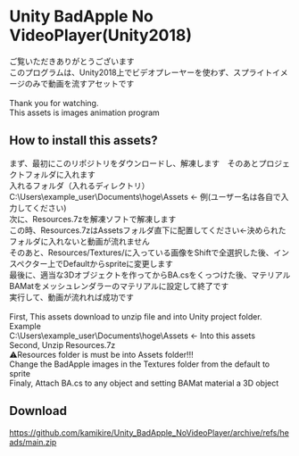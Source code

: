 #  Unity BadApple No VideoPlayer(Unity2018)
ご覧いただきありがとうございます<br>
このプログラムは、Unity2018上でビデオプレーヤーを使わず、スプライトイメージのみで動画を流すアセットです<br>
<br>
Thank you for watching.<br>
This assets is images animation program<br>
## How to install this assets?<br>
まず、最初にこのリポジトリをダウンロードし、解凍します　そのあとプロジェクトフォルダに入れます<br>
入れるフォルダ（入れるディレクトリ）<br>
C:\Users\example_user\Documents\hoge\Assets ← 例(ユーザー名は各自で入力してください)<br>
次に、Resources.7zを解凍ソフトで解凍します<br>
この時、Resources.7zはAssetsフォルダ直下に配置してください←決められたフォルダに入れないと動画が流れません<br>
そのあと、Resources/Textures/に入っている画像をShiftで全選択した後、インスペクター上でDefaultからspriteに変更します<br>
最後に、適当な3Dオブジェクトを作ってからBA.csをくっつけた後、マテリアルBAMatをメッシュレンダラーのマテリアルに設定して終了です<br>
実行して、動画が流れれば成功です<br>
<br>
First, This assets download to unzip file and into Unity project folder.<br>
Example<br>
C:\Users\example_user\Documents\hoge\Assets ← Into this assets<br>
Second, Unzip Resources.7z<br>
⚠Resources folder is must be into Assets folder!!!<br>
Change the BadApple images in the Textures folder from the default to sprite<br>
Finaly, Attach BA.cs to any object and setting BAMat material a 3D object<br>
## Download<br>
https://github.com/kamikire/Unity_BadApple_NoVideoPlayer/archive/refs/heads/main.zip
